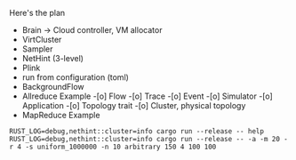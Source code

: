 Here's the plan

- Brain -> Cloud controller, VM allocator
- VirtCluster
- Sampler
- NetHint (3-level)
- Plink
- run from configuration (toml)
- BackgroundFlow
- Allreduce Example
-[o] Flow
-[o] Trace
-[o] Event
-[o] Simulator
-[o] Application
-[o] Topology trait
-[o] Cluster, physical topology
- MapReduce Example


```
RUST_LOG=debug,nethint::cluster=info cargo run --release -- help
RUST_LOG=debug,nethint::cluster=info cargo run --release -- -a -m 20 -r 4 -s uniform_1000000 -n 10 arbitrary 150 4 100 100
```
